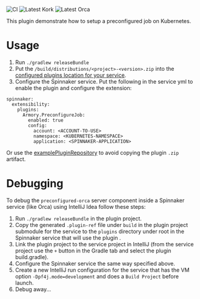 ![CI](https://github.com/spinnaker-plugin-examples/preconfiguredJob/workflows/CI/badge.svg)
![Latest Kork](https://github.com/spinnaker-plugin-examples/preconfiguredJob/workflows/Latest%20Kork/badge.svg?branch=master)
![Latest Orca](https://github.com/spinnaker-plugin-examples/preconfiguredJob/workflows/Latest%20Orca/badge.svg?branch=master)

This plugin demonstrate how to setup a preconfigured job on Kubernetes.



# Usage

1) Run `./gradlew releaseBundle`
2) Put the `/build/distributions/<project>-<version>.zip` into the [configured plugins location for your service](https://pf4j.org/doc/packaging.html).
3) Configure the Spinnaker service. Put the following in the service yml to enable the plugin and configure the extension:

```
spinnaker:
  extensibility:
    plugins:
      Armory.PreconfigureJob:
        enabled: true
        config:
          account: <ACCOUNT-TO-USE>
          namespace: <KUBERNETES-NAMESPACE>
          application: <SPINNAKER-APPLICATION>
```

Or use the [examplePluginRepository](https://github.com/spinnaker-plugin-examples/examplePluginRepository) to avoid copying the plugin `.zip` artifact.

# Debugging

To debug the `preconfigured-orca`  server component inside a Spinnaker service (like Orca) using IntelliJ Idea follow these steps:

1) Run `./gradlew releaseBundle` in the plugin project.
2) Copy the generated `.plugin-ref` file under `build` in the plugin project submodule for the service to the `plugins` directory under root in the Spinnaker service that will use the plugin .
3) Link the plugin project to the service project in IntelliJ (from the service project use the `+` button in the Gradle tab and select the plugin build.gradle).
4) Configure the Spinnaker service the same way specified above.
5) Create a new IntelliJ run configuration for the service that has the VM option `-Dpf4j.mode=development` and does a `Build Project` before launch.
6) Debug away...
